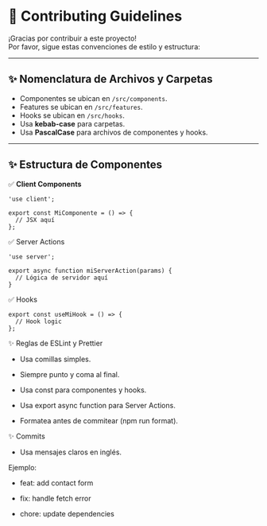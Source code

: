 # 🤝 Contributing Guidelines

¡Gracias por contribuir a este proyecto!  
Por favor, sigue estas convenciones de estilo y estructura:

---

## ✨ Nomenclatura de Archivos y Carpetas

- Componentes se ubican en `/src/components`.
- Features se ubican en `/src/features`.
- Hooks se ubican en `/src/hooks`.
- Usa **kebab-case** para carpetas.
- Usa **PascalCase** para archivos de componentes y hooks.

---

## ✨ Estructura de Componentes

✅ **Client Components**

```tsx
'use client';

export const MiComponente = () => {
  // JSX aquí
};
```

✅ Server Actions

```tsx
'use server';

export async function miServerAction(params) {
  // Lógica de servidor aquí
}
```

✅ Hooks

```tsx
export const useMiHook = () => {
  // Hook logic
};
```

✨ Reglas de ESLint y Prettier

- Usa comillas simples.

- Siempre punto y coma al final.

- Usa const para componentes y hooks.

- Usa export async function para Server Actions.

- Formatea antes de commitear (npm run format).

✨ Commits

- Usa mensajes claros en inglés.

Ejemplo:

- feat: add contact form

- fix: handle fetch error

- chore: update dependencies
